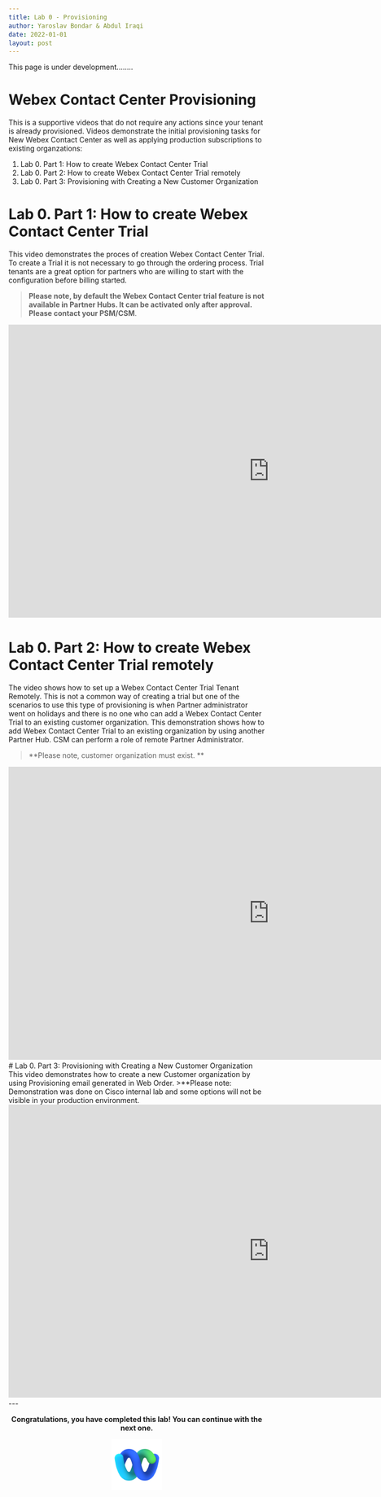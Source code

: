 ```yaml
---
title: Lab 0 - Provisioning
author: Yaroslav Bondar & Abdul Iraqi
date: 2022-01-01
layout: post
---
```


This page is under development........

# Webex Contact Center Provisioning
This is a supportive videos that do not require any actions since your tenant is already provisioned. Videos demonstrate the initial provisioning tasks for New Webex Contact Center as well as applying production subscriptions to existing organzations: 
1. Lab 0. Part 1: How to create Webex Contact Center Trial
2. Lab 0. Part 2: How to create Webex Contact Center Trial remotely
3. Lab 0. Part 3: Provisioning with Creating a New Customer Organization

# Lab 0. Part 1: How to create Webex Contact Center Trial
This video demonstrates the proces of creation Webex Contact Center Trial. To create a Trial it is not necessary to go through the ordering process. Trial tenants are a great option for partners who are willing to start with the configuration before billing started. 
> **Please note, by default the Webex Contact Center trial feature is not available in Partner Hubs. It can be activated only after approval. Please contact your PSM/CSM**.
<iframe width="1024" height="576" src="https://app.vidcast.io/share/0b8e2ef2-1045-477c-8ab2-3367568a0113" title="How to create Webex Contact Center Trial" frameborder="0" allow="accelerometer; autoplay; clipboard-write; encrypted-media; gyroscope; picture-in-picture" allowfullscreen></iframe>


# Lab 0. Part 2: How to create Webex Contact Center Trial remotely

The video shows how to set up a Webex Contact Center Trial Tenant Remotely. This is not a common way of creating a trial but one of the scenarios to use this type of provisioning is when Partner administrator went on holidays and there is no one who can add a Webex Contact Center Trial to an existing customer organization. This demonstration shows how to add Webex Contact Center Trial to an existing organization by using another Partner Hub. CSM can perform a role of remote Partner Administrator.
> **Please note, customer organization must exist. ** 

<iframe width="1024" height="576" src="https://app.vidcast.io/share/07e770f8-19c2-4f65-91d2-f0809bfcb243" title="How to create Webex Contact Center Trial remotely" frameborder="0" allow="accelerometer; autoplay; clipboard-write; encrypted-media; gyroscope; picture-in-picture" allowfullscreen></iframe>
# Lab 0. Part 3: Provisioning with Creating a New Customer Organization
This video demonstrates how to create a new Customer organization by using Provisioning email generated in Web Order.
>**Please note: Demonstration was done on Cisco internal lab and some options will not be visible in your production environment.

<iframe width="1024" height="576" src="https://app.vidcast.io/share/7003a715-79d3-47bb-b6c4-5c8802d19353" title="Provisioning with Creating a New Customer Organization" frameborder="0" allow="accelerometer; autoplay; clipboard-write; encrypted-media; gyroscope; picture-in-picture" allowfullscreen></iframe>
---


<p style="text-align:center"><strong>Congratulations, you have completed this lab! You can continue with the next one.</strong></p>
		
<p style="text-align:center;"><img src="/assets/gitbook/images/webex.png" width="100"></p>	
